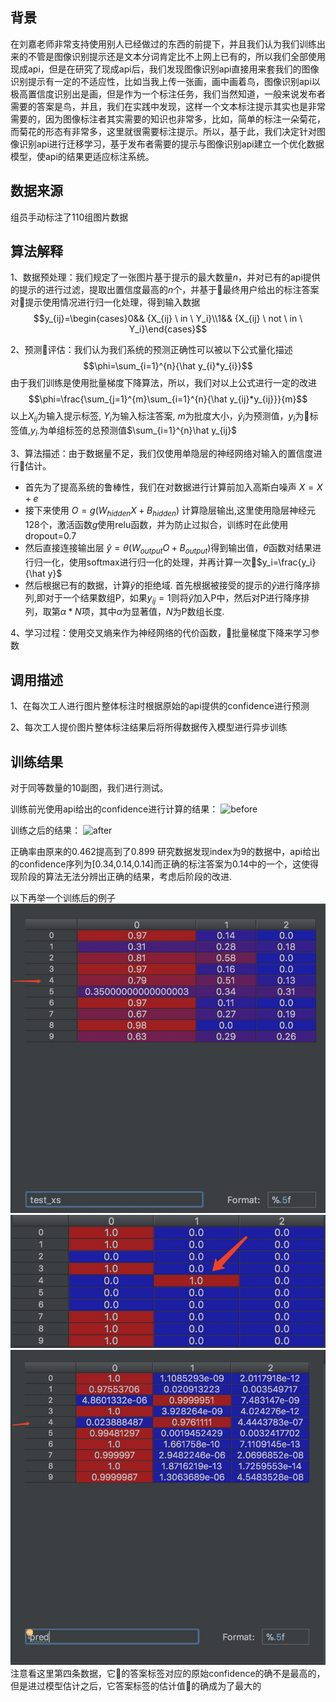 <script type="text/javascript" src="http://cdn.mathjax.org/mathjax/latest/MathJax.js?config=TeX-AMS-MML_HTMLorMML"></script>

## 背景

在刘嘉老师非常支持使用别人已经做过的东西的前提下，并且我们认为我们训练出来的不管是图像识别提示还是文本分词肯定比不上网上已有的，所以我们全部使用现成api，但是在研究了现成api后，我们发现图像识别api直接用来套我们的图像识别提示有一定的不适应性，比如当我上传一张画，画中画着鸟，图像识别api以极高置信度识别出是画，但是作为一个标注任务，我们当然知道，一般来说发布者需要的答案是鸟，并且，我们在实践中发现，这样一个文本标注提示其实也是非常需要的，因为图像标注者其实需要的知识也非常多，比如，简单的标注一朵菊花，而菊花的形态有非常多，这里就很需要标注提示。所以，基于此，我们决定针对图像识别api进行迁移学习，基于发布者需要的提示与图像识别api建立一个优化数据模型，使api的结果更适应标注系统。

## 数据来源

组员手动标注了110组图片数据

## 算法解释

1、数据预处理：我们规定了一张图片基于提示的最大数量$n$，并对已有的api提供的提示的进行过滤，提取出置信度最高的$n$个，并基于最终用户给出的标注答案对提示使用情况进行归一化处理，得到输入数据
$$y_{ij}=\begin{cases}0&& {X_{ij} \ in \ Y_i}\\1&& {X_{ij} \ not \ in \ Y_i}\end{cases}$$

2、预测评估：我们认为我们系统的预测正确性可以被以下公式量化描述
$$\phi=\sum_{i=1}^{n}{\hat y_{i}*y_{i}}$$
由于我们训练是使用批量梯度下降算法，所以，我们对以上公式进行一定的改进
$$\phi=\frac{\sum_{j=1}^{m}\sum_{i=1}^{n}{\hat y_{ij}*y_{ij}}}{m}$$
以上$X_{ij}$为输入提示标签, $Y_{i}$为输入标注答案, $m$为批度大小，$\hat y_{i}$为预测值，$y_{i}$为标签值,$y_{i·}$为单组标签的总预测值$\sum_{i=1}^{n}\hat y_{ij}$

3、算法描述：由于数据量不足，我们仅使用单隐层的神经网络对输入的置信度进行估计。
- 首先为了提高系统的鲁棒性，我们在对数据进行计算前加入高斯白噪声 $X=X+e$
- 接下来使用 $O=g(W_{hidden}X+B_{hidden})$ 计算隐层输出,这里使用隐层神经元128个，激活函数$g$使用relu函数，并为防止过拟合，训练时在此使用dropout=0.7
- 然后直接连接输出层 $\hat y=\theta(W_{output}O+B_{output})$得到输出值，$\theta$函数对结果进行归一化，使用softmax进行归一化的处理，并再计算一次$y_i=\frac{y_i}{\hat y}$
- 然后根据已有的数据，计算$\hat y$的拒绝域.
首先根据被接受的提示的$\hat y$进行降序排列,即对于一个结果数组P，如果$y_{ij}=1$则将$\hat y$加入P中，然后对P进行降序排列，取第$\alpha*N$项，其中$\alpha$为显著值，$N$为P数组长度.

4、学习过程：使用交叉熵来作为神经网络的代价函数，批量梯度下降来学习参数

## 调用描述

1、在每次工人进行图片整体标注时根据原始的api提供的confidence进行预测

2、每次工人提价图片整体标注结果后将所得数据传入模型进行异步训练

## 训练结果

对于同等数量的10副图，我们进行测试。

训练前光使用api给出的confidence进行计算的结果：
![before](http://oos-bj2.ctyunapi.cn/surevil/1.jpg?Signature=Wb4v6%2BkBzwEyhDQeEYQEu4nHmVI%3D&AWSAccessKeyId=c4582dec5d0809103126&Expires=1615624880)

训练之后的结果：
![after](http://oos-bj2.ctyunapi.cn/surevil/2.jpg?Signature=jRKgSAFHLmmjw7VutE9XEH00w1I%3D&AWSAccessKeyId=c4582dec5d0809103126&Expires=1615624938)

正确率由原来的0.462提高到了0.899
研究数据发现index为9的数据中，api给出的confidence序列为[0.34,0.14,0.14]而正确的标注答案为0.14中的一个，这使得现阶段的算法无法分辨出正确的结果，考虑后阶段的改进.

以下再举一个训练后的例子
![test_x](test_xs.jpg)
![test_y](test_ys.jpg)
![pred](pred.jpg)
注意看这里第四条数据，它的答案标签对应的原始confidence的确不是最高的，但是进过模型估计之后，它答案标签的估计值的确成为了最大的